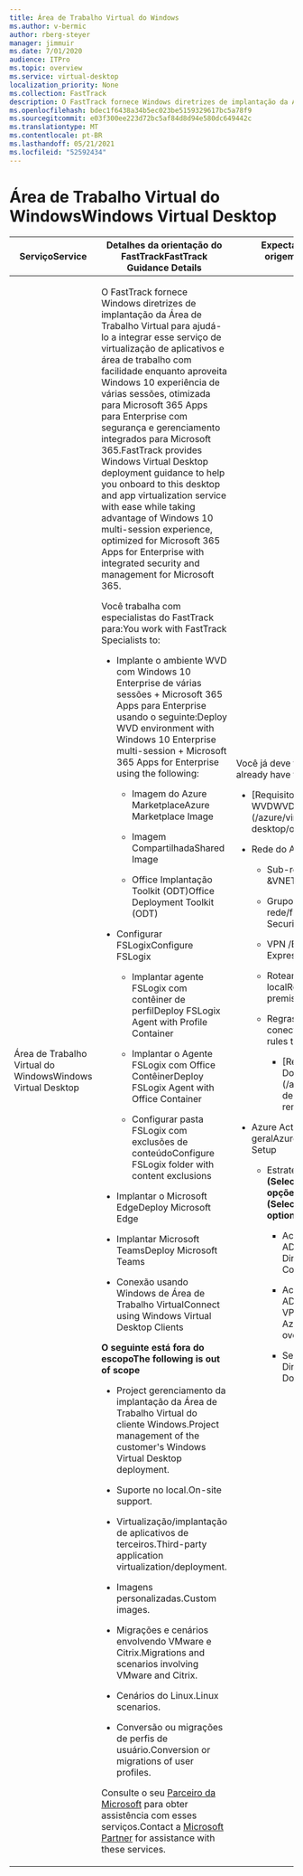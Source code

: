 ```yaml
---
title: Área de Trabalho Virtual do Windows
ms.author: v-bermic
author: rberg-steyer
manager: jimmuir
ms.date: 7/01/2020
audience: ITPro
ms.topic: overview
ms.service: virtual-desktop
localization_priority: None
ms.collection: FastTrack
description: O FastTrack fornece Windows diretrizes de implantação da Área de Trabalho Virtual para ajudá-lo a entrar nessa área de trabalho.
ms.openlocfilehash: bdec1f6438a34b5ec023be5159329617bc5a78f9
ms.sourcegitcommit: e03f300ee223d72bc5af84d8d94e580dc649442c
ms.translationtype: MT
ms.contentlocale: pt-BR
ms.lasthandoff: 05/21/2021
ms.locfileid: "52592434"
---
```

# <a name="windows-virtual-desktop"></a><span data-ttu-id="bba65-103">Área de Trabalho Virtual do Windows</span><span class="sxs-lookup"><span data-stu-id="bba65-103">Windows Virtual Desktop</span></span>

<table>
<thead>
<tr class="header">
<th><span data-ttu-id="bba65-104"><strong>Serviço</strong></span><span class="sxs-lookup"><span data-stu-id="bba65-104"><strong>Service</strong></span></span></th>
<th><span data-ttu-id="bba65-105"><strong>Detalhes da orientação do FastTrack</strong></span><span class="sxs-lookup"><span data-stu-id="bba65-105"><strong>FastTrack Guidance Details</strong></span></span></th>
<th><span data-ttu-id="bba65-106"><strong>Expectativas do ambiente de origem</strong></span><span class="sxs-lookup"><span data-stu-id="bba65-106"><strong>Source Environment Expectations</strong></span></span></th>
</tr>
</thead>
<tbody>
<tr class="odd">
<td><span data-ttu-id="bba65-107">Área de Trabalho Virtual do Windows</span><span class="sxs-lookup"><span data-stu-id="bba65-107">Windows Virtual Desktop</span></span></td>
<td><p><span data-ttu-id="bba65-108">O FastTrack fornece Windows diretrizes de implantação da Área de Trabalho Virtual para ajudá-lo a integrar esse serviço de virtualização de aplicativos e área de trabalho com facilidade enquanto aproveita Windows 10 experiência de várias sessões, otimizada para Microsoft 365 Apps para Enterprise com segurança e gerenciamento integrados para Microsoft 365.</span><span class="sxs-lookup"><span data-stu-id="bba65-108">FastTrack provides Windows Virtual Desktop deployment guidance to help you onboard to this desktop and app virtualization service with ease while taking advantage of Windows 10 multi-session experience, optimized for Microsoft 365 Apps for Enterprise with integrated security and management for Microsoft 365.</span></span></p>
<p><span data-ttu-id="bba65-109">Você trabalha com especialistas do FastTrack para:</span><span class="sxs-lookup"><span data-stu-id="bba65-109">You work with FastTrack Specialists to:</span></span></p>
<ul>
<li><p><span data-ttu-id="bba65-110">Implante o ambiente WVD com Windows 10 Enterprise de várias sessões + Microsoft 365 Apps para Enterprise usando o seguinte:</span><span class="sxs-lookup"><span data-stu-id="bba65-110">Deploy WVD environment with Windows 10 Enterprise multi-session + Microsoft 365 Apps for Enterprise using the following:</span></span></p>
<ul>
<li><p><span data-ttu-id="bba65-111">Imagem do Azure Marketplace</span><span class="sxs-lookup"><span data-stu-id="bba65-111">Azure Marketplace Image</span></span></p></li>
<li><p><span data-ttu-id="bba65-112">Imagem Compartilhada</span><span class="sxs-lookup"><span data-stu-id="bba65-112">Shared Image</span></span></p></li>
<li><p><span data-ttu-id="bba65-113">Office Implantação Toolkit (ODT)</span><span class="sxs-lookup"><span data-stu-id="bba65-113">Office Deployment Toolkit (ODT)</span></span></p></li>
</ul></li>
<li><p><span data-ttu-id="bba65-114">Configurar FSLogix</span><span class="sxs-lookup"><span data-stu-id="bba65-114">Configure FSLogix</span></span></p>
<ul>
<li><p><span data-ttu-id="bba65-115">Implantar agente FSLogix com contêiner de perfil</span><span class="sxs-lookup"><span data-stu-id="bba65-115">Deploy FSLogix Agent with Profile Container</span></span></p></li>
<li><p><span data-ttu-id="bba65-116">Implantar o Agente FSLogix com Office Contêiner</span><span class="sxs-lookup"><span data-stu-id="bba65-116">Deploy FSLogix Agent with Office Container</span></span></p></li>
<li><p><span data-ttu-id="bba65-117">Configurar pasta FSLogix com exclusões de conteúdo</span><span class="sxs-lookup"><span data-stu-id="bba65-117">Configure FSLogix folder with content exclusions</span></span></p></li>
</ul></li>
<li><p><span data-ttu-id="bba65-118">Implantar o Microsoft Edge</span><span class="sxs-lookup"><span data-stu-id="bba65-118">Deploy Microsoft Edge</span></span></p></li>
<li><p><span data-ttu-id="bba65-119">Implantar Microsoft Teams</span><span class="sxs-lookup"><span data-stu-id="bba65-119">Deploy Microsoft Teams</span></span></p></li>
<li><p><span data-ttu-id="bba65-120">Conexão usando Windows de Área de Trabalho Virtual</span><span class="sxs-lookup"><span data-stu-id="bba65-120">Connect using Windows Virtual Desktop Clients</span></span></p></li>
</ul>
<p><span data-ttu-id="bba65-121"><strong>O seguinte está fora do escopo</strong></span><span class="sxs-lookup"><span data-stu-id="bba65-121"><strong>The following is out of scope</strong></span></span></p>
<ul>
<li><p><span data-ttu-id="bba65-122">Project gerenciamento da implantação da Área de Trabalho Virtual do cliente Windows.</span><span class="sxs-lookup"><span data-stu-id="bba65-122">Project management of the customer's Windows Virtual Desktop deployment.</span></span></p></li>
<li><p><span data-ttu-id="bba65-123">Suporte no local.</span><span class="sxs-lookup"><span data-stu-id="bba65-123">On-site support.</span></span></p></li>
<li><p><span data-ttu-id="bba65-124">Virtualização/implantação de aplicativos de terceiros.</span><span class="sxs-lookup"><span data-stu-id="bba65-124">Third-party application virtualization/deployment.</span></span></p></li>
<li><p><span data-ttu-id="bba65-125">Imagens personalizadas.</span><span class="sxs-lookup"><span data-stu-id="bba65-125">Custom images.</span></span></p></li>
<li><p><span data-ttu-id="bba65-126">Migrações e cenários envolvendo VMware e Citrix.</span><span class="sxs-lookup"><span data-stu-id="bba65-126">Migrations and scenarios involving VMware and Citrix.</span></span></p></li>
<li><p><span data-ttu-id="bba65-127">Cenários do Linux.</span><span class="sxs-lookup"><span data-stu-id="bba65-127">Linux scenarios.</span></span></p></li>
<li><p><span data-ttu-id="bba65-128">Conversão ou migrações de perfis de usuário.</span><span class="sxs-lookup"><span data-stu-id="bba65-128">Conversion or migrations of user profiles.</span></span></p></li>
</ul>
<p><span data-ttu-id="bba65-129">Consulte o seu <a href="https://go.microsoft.com/fwlink/?linkid=2080150">Parceiro da Microsoft</a> para obter assistência com esses serviços.</span><span class="sxs-lookup"><span data-stu-id="bba65-129">Contact a <a href="https://go.microsoft.com/fwlink/?linkid=2080150">Microsoft Partner</a> for assistance with these services.</span></span></p></td>
<td><p><span data-ttu-id="bba65-130">Você já deve ter o seguinte:</span><span class="sxs-lookup"><span data-stu-id="bba65-130">You should already have the following:</span></span></p>
<ul>
<li><p>[<span data-ttu-id="bba65-131">Requisitos de licenciamento WVD</span><span class="sxs-lookup"><span data-stu-id="bba65-131">WVD Licensing Requirements</span></span>](/azure/virtual-desktop/overview#requirements)</p></li>
<li><p><span data-ttu-id="bba65-132">Rede do Azure:</span><span class="sxs-lookup"><span data-stu-id="bba65-132">Azure Networking:</span></span></p>
<ul>
<li><p><span data-ttu-id="bba65-133">Sub-rede de criação de VNET &amp;</span><span class="sxs-lookup"><span data-stu-id="bba65-133">VNET creation &amp; Subnetting</span></span></p></li>
<li><p><span data-ttu-id="bba65-134">Grupos de segurança de rede/firewall</span><span class="sxs-lookup"><span data-stu-id="bba65-134">Firewall / Network Security Groups</span></span></p></li>
<li><p><span data-ttu-id="bba65-135">VPN /ExpressRoute</span><span class="sxs-lookup"><span data-stu-id="bba65-135">VPN / ExpressRoute</span></span></p></li>
<li><p><span data-ttu-id="bba65-136">Roteamento para o Azure no local</span><span class="sxs-lookup"><span data-stu-id="bba65-136">Routing to Azure from on-premises</span></span></p></li>
<li><p><span data-ttu-id="bba65-137">Regras de firewall para permitir a conectividade com o WVD</span><span class="sxs-lookup"><span data-stu-id="bba65-137">Firewall rules to allow connectivity to WVD</span></span></p>
<ul>
<li><p>[<span data-ttu-id="bba65-138">Referência de Documentos</span><span class="sxs-lookup"><span data-stu-id="bba65-138">Docs Reference</span></span>](/azure/virtual-desktop/overview#supported-remote-desktop-clients)</p></li>
</ul></li>
</ul></li>
<li><p><span data-ttu-id="bba65-139">Azure Active Directory Instalação geral</span><span class="sxs-lookup"><span data-stu-id="bba65-139">Azure Active Directory General Setup</span></span></p>
<ul>
<li><p><span data-ttu-id="bba65-140">Estratégia de <strong>Identidade (Selecione APENAS 1 das 3 opções a seguir)</strong></span><span class="sxs-lookup"><span data-stu-id="bba65-140">Identity Strategy <strong>(Select ONLY 1 of the following 3 options)</strong></span></span></p>
<ul>
<li><p><span data-ttu-id="bba65-141">Active Directory com o Azure AD Conexão no Azure</span><span class="sxs-lookup"><span data-stu-id="bba65-141">Active Directory with Azure AD Connect in Azure</span></span></p></li>
<li><p><span data-ttu-id="bba65-142">Active Directory com o Azure AD Conexão local sobre VPN/ER</span><span class="sxs-lookup"><span data-stu-id="bba65-142">Active Directory with Azure AD Connect On Premise over VPN / ER</span></span></p></li>
<li><p><span data-ttu-id="bba65-143">Serviços de Domínio do Active Directory</span><span class="sxs-lookup"><span data-stu-id="bba65-143">Active Directory Domain Services</span></span></p></li>
</ul></li>
</ul></li>
</ul></td>
</tr>
</tbody>
</table>
